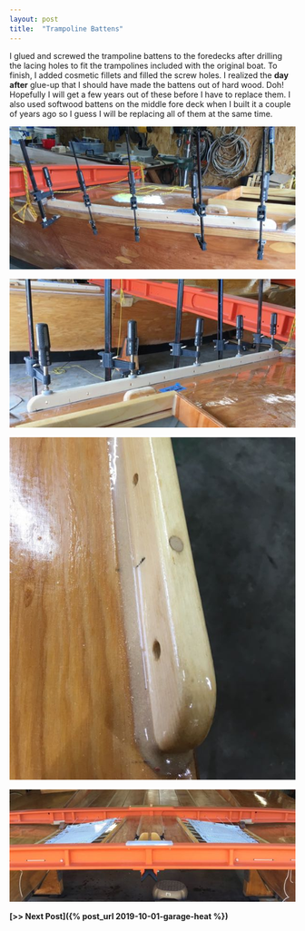 ```yaml
---
layout: post
title:  "Trampoline Battens"
---
```


I glued and screwed the trampoline battens to the foredecks after drilling the lacing holes to fit the trampolines included with the original boat. To finish, I added cosmetic fillets and filled the screw holes. I realized the **day after** glue-up that I should have made the battens out of hard wood. Doh! Hopefully I will get a few years out of these before I have to replace them. I also used softwood battens on the middle fore deck when I built it a couple of years ago so I guess I will be replacing all of them at the same time.

![Trampoline Batten](/assets/images/tramp-batten-1.jpg)

![Trampoline Batten](/assets/images/tramp-batten-2.jpg)

![Trampoline Batten](/assets/images/tramp-batten-3.jpg)

![Trampoline Batten](/assets/images/tramp-batten-tramps.jpg)

**[>> Next Post]({% post_url 2019-10-01-garage-heat %})**
